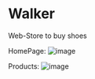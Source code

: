 # Walker
Web-Store to buy shoes

HomePage:
![image](https://github.com/user-attachments/assets/8ab3591e-b1e0-4b8f-a9ad-061652177d1f)

Products:
![image](https://github.com/user-attachments/assets/e6873539-f8f4-46ba-80dc-abeddcf7bb4e)

